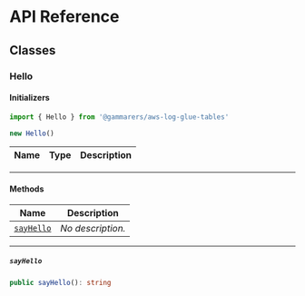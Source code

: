# API Reference <a name="API Reference" id="api-reference"></a>



## Classes <a name="Classes" id="Classes"></a>

### Hello <a name="Hello" id="@gammarers/aws-log-glue-tables.Hello"></a>

#### Initializers <a name="Initializers" id="@gammarers/aws-log-glue-tables.Hello.Initializer"></a>

```typescript
import { Hello } from '@gammarers/aws-log-glue-tables'

new Hello()
```

| **Name** | **Type** | **Description** |
| --- | --- | --- |

---

#### Methods <a name="Methods" id="Methods"></a>

| **Name** | **Description** |
| --- | --- |
| <code><a href="#@gammarers/aws-log-glue-tables.Hello.sayHello">sayHello</a></code> | *No description.* |

---

##### `sayHello` <a name="sayHello" id="@gammarers/aws-log-glue-tables.Hello.sayHello"></a>

```typescript
public sayHello(): string
```





